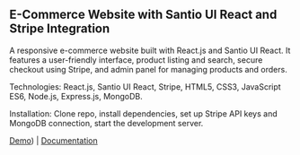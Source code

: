 ## E-Commerce Website with Santio UI React and Stripe Integration

A responsive e-commerce website built with React.js and Santio UI React. It features a user-friendly interface, product listing and search, secure checkout using Stripe, and admin panel for managing products and orders.

Technologies: React.js, Santio UI React, Stripe, HTML5, CSS3, JavaScript ES6, Node.js, Express.js, MongoDB.

Installation: Clone repo, install dependencies, set up Stripe API keys and MongoDB connection, start the development server.

[Demo](https://magical-melba-799351.netlify.app/))  | [Documentation](https://example.com/docs)
